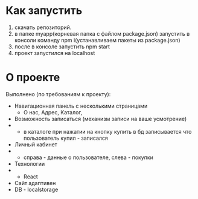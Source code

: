 # Как запустить
1. скачать репозиторий.
2. в папке myapp(корневая папка с файлом package.json) запустить в консоли команду npm i(устанавливаем пакеты из package.json)
3. после в консоле запустить npm start
4. проект запустился на localhost

# О проекте
Выполнено (по требованиям к проекту):
+ Навигационная панель с несколькими страницами
  + О нас, Адрес, Каталог,
+ Возможность записаться (механизм записи на ваше усмотрение)
+ + в каталоге при нажатии на кнопку купить в бд записывается что пользователь купил - записался 
+ Личный кабинет 
+ + справа - данные о пользователе, слева - покупки
+ Технологии
+ + React 
+ Сайт адаптивен
+ DB - localstorage 
